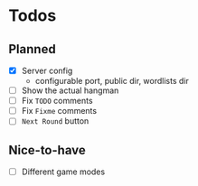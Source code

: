 # Todos

## Planned
- [x] Server config
  - configurable port, public dir, wordlists dir
- [ ] Show the actual hangman
- [ ] Fix `TODO` comments
- [ ] Fix `Fixme` comments
- [ ] `Next Round` button

## Nice-to-have
- [ ] Different game modes
